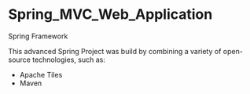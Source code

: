 # Spring_MVC_Web_Application
Spring Framework


This advanced Spring Project was build by combining a variety of open-source technologies, such as:

<ul>
  <li>
      Apache Tiles
  </li>
  <li>
      Maven
  </li>

</ul>
